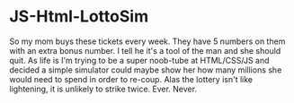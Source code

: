 # JS-Html-LottoSim


So my mom buys these tickets every week. They have 5 numbers on them with an extra bonus number. I tell he it's a tool of the man and she should quit. As life is I'm trying to be a super noob-tube at HTML/CSS/JS and decided a simple simulator could maybe show her how many millions she would need to spend in order to re-coup. Alas the lottery isn't like lightening, it is unlikely to strike twice. Ever. Never.